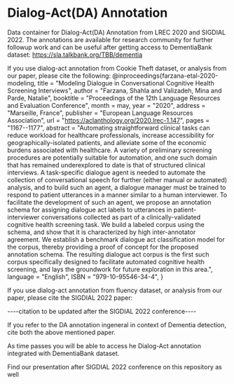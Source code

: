 # Dialog-Act(DA) Annotation

Data container for Dialog-Act(DA) Annotation from LREC 2020 and SIGDIAL 2022.
The annotations are available for research community for
further followup work and can be useful after getting access
to DementiaBank dataset: https://sla.talkbank.org/TBB/dementia

If you use dialog-act annotation from Cookie Theft dataset, or analysis from our paper, please cite the following:
@inproceedings{farzana-etal-2020-modeling,
    title = "Modeling Dialogue in Conversational Cognitive Health Screening Interviews",
    author = "Farzana, Shahla  and
      Valizadeh, Mina  and
      Parde, Natalie",
    booktitle = "Proceedings of the 12th Language Resources and Evaluation Conference",
    month = may,
    year = "2020",
    address = "Marseille, France",
    publisher = "European Language Resources Association",
    url = "https://aclanthology.org/2020.lrec-1.147",
    pages = "1167--1177",
    abstract = "Automating straightforward clinical tasks can reduce workload for healthcare professionals, increase accessibility for geographically-isolated patients, and alleviate some of the economic burdens associated with healthcare. A variety of preliminary screening procedures are potentially suitable for automation, and one such domain that has remained underexplored to date is that of structured clinical interviews. A task-specific dialogue agent is needed to automate the collection of conversational speech for further (either manual or automated) analysis, and to build such an agent, a dialogue manager must be trained to respond to patient utterances in a manner similar to a human interviewer. To facilitate the development of such an agent, we propose an annotation schema for assigning dialogue act labels to utterances in patient-interviewer conversations collected as part of a clinically-validated cognitive health screening task. We build a labeled corpus using the schema, and show that it is characterized by high inter-annotator agreement. We establish a benchmark dialogue act classification model for the corpus, thereby providing a proof of concept for the proposed annotation schema. The resulting dialogue act corpus is the first such corpus specifically designed to facilitate automated cognitive health screening, and lays the groundwork for future exploration in this area.",
    language = "English",
    ISBN = "979-10-95546-34-4",
}

If you use dialog-act annotation from fluency dataset, or analysis from our paper, please cite the SIGDIAL 2022 paper:

----citation to be updated after the SIGDIAL 2022 conference----

If you refer to the DA annotation ingeneral in context of Dementia detection, cite both the above mentioned paper.

As time passes you will be able to access he Dialog-Act annotation integrated with DementiaBank dataset.

Find our presentation after SIGDIAL 2022 conference on this repository as well



